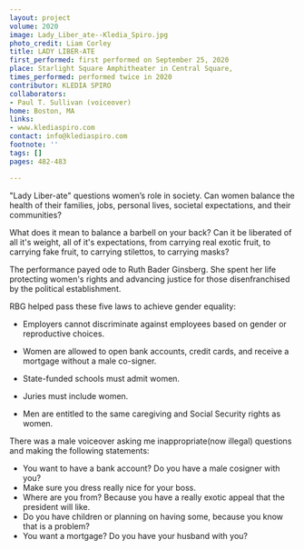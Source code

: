 ```yaml
---
layout: project
volume: 2020
image: Lady_Liber_ate--Kledia_Spiro.jpg
photo_credit: Liam Corley
title: LADY LIBER-ATE
first_performed: first performed on September 25, 2020
place: Starlight Square Amphitheater in Central Square,
times_performed: performed twice in 2020
contributor: KLEDIA SPIRO
collaborators:
- Paul T. Sullivan (voiceover)
home: Boston, MA
links:
- www.klediaspiro.com
contact: info@klediaspiro.com
footnote: ''
tags: []
pages: 482-483

---
```


"Lady Liber-ate" questions women’s role in society. Can women balance the health of their families, jobs, personal lives, societal expectations, and their communities? 

What does it mean to balance a barbell on your back? Can it be liberated of all it's weight, all of it's expectations, from carrying real exotic fruit, to carrying fake fruit, to carrying stilettos, to carrying masks?

The performance payed ode to Ruth Bader Ginsberg. She spent her life protecting women's rights and advancing justice for those disenfranchised by the political establishment. 

RBG helped pass these five laws to achieve gender equality:

* Employers cannot discriminate against employees based on gender or reproductive choices. 

* Women are allowed to open bank accounts, credit cards, and receive a mortgage without a male co-signer. 

* State-funded schools must admit women. 

* Juries must include women. 

* Men are entitled to the same caregiving and Social Security rights as women.

There was a male voiceover asking me inappropriate(now illegal) questions and making the following statements: 
- You want to have a bank account? Do you have a male cosigner with you?
- Make sure you dress really nice for your boss.
- Where are you from? Because you have a really exotic appeal that the president will like.
- Do you have children or planning on having some, because you know that is a problem?
- You want a mortgage? Do you have your husband with you?
